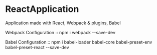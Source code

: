 # ReactApplication
Application made with React, Webpack &amp; plugins, Babel 

Webpack Configuration ::
npm i webpack --save-dev

Babel Configuration :: 
npm i babel-loader babel-core babel-preset-env babel-preset-react --save-dev
